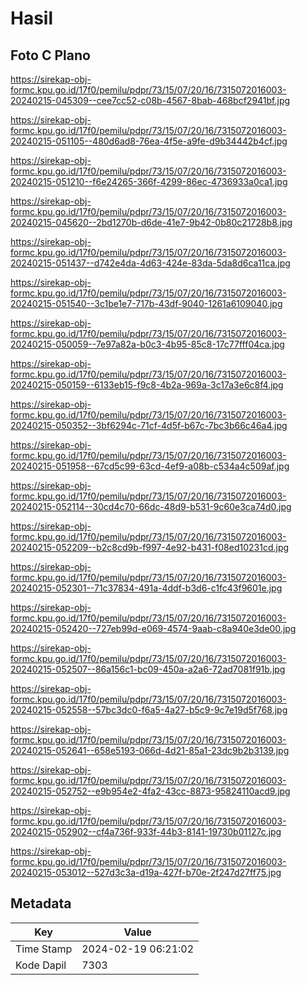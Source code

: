# Hasil

## Foto C Plano

https://sirekap-obj-formc.kpu.go.id/17f0/pemilu/pdpr/73/15/07/20/16/7315072016003-20240215-045309--cee7cc52-c08b-4567-8bab-468bcf2941bf.jpg

https://sirekap-obj-formc.kpu.go.id/17f0/pemilu/pdpr/73/15/07/20/16/7315072016003-20240215-051105--480d6ad8-76ea-4f5e-a9fe-d9b34442b4cf.jpg

https://sirekap-obj-formc.kpu.go.id/17f0/pemilu/pdpr/73/15/07/20/16/7315072016003-20240215-051210--f6e24265-366f-4299-86ec-4736933a0ca1.jpg

https://sirekap-obj-formc.kpu.go.id/17f0/pemilu/pdpr/73/15/07/20/16/7315072016003-20240215-045620--2bd1270b-d6de-41e7-9b42-0b80c21728b8.jpg

https://sirekap-obj-formc.kpu.go.id/17f0/pemilu/pdpr/73/15/07/20/16/7315072016003-20240215-051437--d742e4da-4d63-424e-83da-5da8d6ca11ca.jpg

https://sirekap-obj-formc.kpu.go.id/17f0/pemilu/pdpr/73/15/07/20/16/7315072016003-20240215-051540--3c1be1e7-717b-43df-9040-1261a6109040.jpg

https://sirekap-obj-formc.kpu.go.id/17f0/pemilu/pdpr/73/15/07/20/16/7315072016003-20240215-050059--7e97a82a-b0c3-4b95-85c8-17c77fff04ca.jpg

https://sirekap-obj-formc.kpu.go.id/17f0/pemilu/pdpr/73/15/07/20/16/7315072016003-20240215-050159--6133eb15-f9c8-4b2a-969a-3c17a3e6c8f4.jpg

https://sirekap-obj-formc.kpu.go.id/17f0/pemilu/pdpr/73/15/07/20/16/7315072016003-20240215-050352--3bf6294c-71cf-4d5f-b67c-7bc3b66c46a4.jpg

https://sirekap-obj-formc.kpu.go.id/17f0/pemilu/pdpr/73/15/07/20/16/7315072016003-20240215-051958--67cd5c99-63cd-4ef9-a08b-c534a4c509af.jpg

https://sirekap-obj-formc.kpu.go.id/17f0/pemilu/pdpr/73/15/07/20/16/7315072016003-20240215-052114--30cd4c70-66dc-48d9-b531-9c60e3ca74d0.jpg

https://sirekap-obj-formc.kpu.go.id/17f0/pemilu/pdpr/73/15/07/20/16/7315072016003-20240215-052209--b2c8cd9b-f997-4e92-b431-f08ed10231cd.jpg

https://sirekap-obj-formc.kpu.go.id/17f0/pemilu/pdpr/73/15/07/20/16/7315072016003-20240215-052301--71c37834-491a-4ddf-b3d6-c1fc43f9601e.jpg

https://sirekap-obj-formc.kpu.go.id/17f0/pemilu/pdpr/73/15/07/20/16/7315072016003-20240215-052420--727eb99d-e069-4574-9aab-c8a940e3de00.jpg

https://sirekap-obj-formc.kpu.go.id/17f0/pemilu/pdpr/73/15/07/20/16/7315072016003-20240215-052507--86a156c1-bc09-450a-a2a6-72ad7081f91b.jpg

https://sirekap-obj-formc.kpu.go.id/17f0/pemilu/pdpr/73/15/07/20/16/7315072016003-20240215-052558--57bc3dc0-f6a5-4a27-b5c9-9c7e19d5f768.jpg

https://sirekap-obj-formc.kpu.go.id/17f0/pemilu/pdpr/73/15/07/20/16/7315072016003-20240215-052641--658e5193-066d-4d21-85a1-23dc9b2b3139.jpg

https://sirekap-obj-formc.kpu.go.id/17f0/pemilu/pdpr/73/15/07/20/16/7315072016003-20240215-052752--e9b954e2-4fa2-43cc-8873-95824110acd9.jpg

https://sirekap-obj-formc.kpu.go.id/17f0/pemilu/pdpr/73/15/07/20/16/7315072016003-20240215-052902--cf4a736f-933f-44b3-8141-19730b01127c.jpg

https://sirekap-obj-formc.kpu.go.id/17f0/pemilu/pdpr/73/15/07/20/16/7315072016003-20240215-053012--527d3c3a-d19a-427f-b70e-2f247d27ff75.jpg


## Metadata

| Key        | Value               |
| ---------- | ------------------- |
| Time Stamp | 2024-02-19 06:21:02 |
| Kode Dapil | 7303                |



